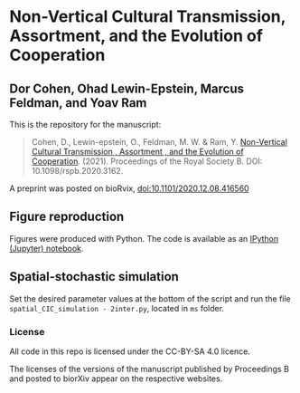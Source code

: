 # Non-Vertical Cultural Transmission, Assortment, and the Evolution of Cooperation
## Dor Cohen, Ohad Lewin-Epstein, Marcus Feldman, and Yoav Ram

This is the repository for the manuscript:

> Cohen, D., Lewin-epstein, O., Feldman, M. W. & Ram, Y. [Non-Vertical Cultural Transmission , Assortment , and the Evolution of Cooperation](https://doi.org/10.1098/rspb.2020.3162). (2021). Proceedings of the Royal Society B. DOI: 10.1098/rspb.2020.3162.

A preprint was posted on bioRvix, [doi:10.1101/2020.12.08.416560](http://doi.org/10.1101/2020.12.08.416560)

## Figure reproduction

Figures were produced with Python.
The code is available as an [IPython (Jupyter) notebook](ms/figures_psrb.ipynb).

## Spatial-stochastic simulation
Set the desired parameter values at the bottom of the script and run the file `spatial_CIC_simulation - 2inter.py`, located in `ms` folder.

### License

All code in this repo is licensed under the CC-BY-SA 4.0 licence.

The licenses of the versions of the manuscript published by Proceedings B and posted to biorXiv appear on the respective websites.
